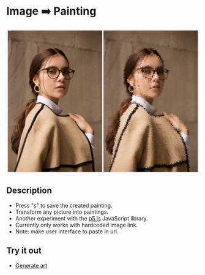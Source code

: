# Image :arrow_right: Painting

![](/images/process.jpeg)

## Description

- Press "s" to save the created painting.
- Transform any picture into paintings.
- Another experiment with the [p5.js](https://p5js.org/) JavaScript library.
- Currently only works with hardcoded image link.
- Note: make user interface to paste in url.

## Try it out

- [Generate art](https://cryptic-deer.github.io/painting-from-image/)
